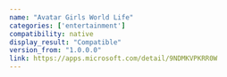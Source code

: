 ```yaml
---
name: "Avatar Girls World Life"
categories: ['entertainment']
compatibility: native
display_result: "Compatible"
version_from: "1.0.0.0"
link: https://apps.microsoft.com/detail/9NDMKVPKRR0W
---
```

